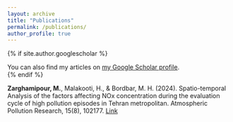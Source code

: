 ```yaml
---
layout: archive
title: "Publications"
permalink: /publications/
author_profile: true
---
```


{% if site.author.googlescholar %}
  <div class="wordwrap">You can also find my articles on <a href="{{site.author.googlescholar}}">my Google Scholar profile</a>.</div>
{% endif %}

<b>Zarghamipour, M.</b>, Malakooti, H., & Bordbar, M. H. (2024). Spatio-temporal Analysis of the factors affecting NOx concentration during the evaluation cycle of high pollution episodes in Tehran metropolitan. Atmospheric Pollution Research, 15(8), 102177. [Link](https://www.sciencedirect.com/science/article/abs/pii/S1309104224001429)

